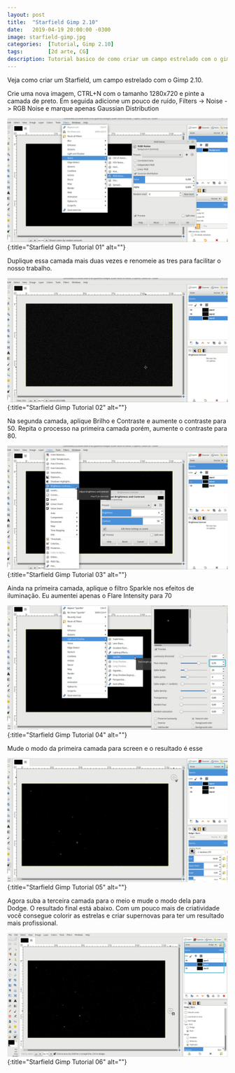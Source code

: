 ```yaml
---
layout: post
title:  "Starfield Gimp 2.10"
date:   2019-04-19 20:00:00 -0300
image: starfield-gimp.jpg
categories:  [Tutorial, Gimp 2.10]
tags:        [2d arte, CG]
description: Tutorial basico de como criar um campo estrelado com o gimp versão 2.10.
---
```


Veja como criar um Starfield, um campo estrelado com o Gimp 2.10.

Crie uma nova imagem, CTRL+N com o tamanho 1280x720 e pinte a camada de preto.
Em seguida adicione um pouco de ruído, Filters -> Noise -> RGB Noise e marque apenas Gaussian Distribution

![Starfield Gimp Tutorial 01](/images/tutoriais/gimp/01/gimp-tutorial-starfield-01.jpg){:title="Starfield Gimp Tutorial 01" alt=""}

Duplique essa camada mais duas vezes e renomeie as tres para facilitar o nosso trabalho.

![Starfield Gimp Tutorial 02](/images/tutoriais/gimp/01/gimp-tutorial-starfield-02.jpg){:title="Starfield Gimp Tutorial 02" alt=""}

<script async src="//pagead2.googlesyndication.com/pagead/js/adsbygoogle.js"></script>
<ins class="adsbygoogle"
     style="display:block; text-align:center;"
     data-ad-layout="in-article"
     data-ad-format="fluid"
     data-ad-client="ca-pub-6962200783353455"
     data-ad-slot="2866622444"></ins>
<script>
     (adsbygoogle = window.adsbygoogle || []).push({});
</script>

Na segunda camada, aplique Brilho e Contraste e aumente o contraste para 50.
Repita o processo na primeira camada porém, aumente o contraste para 80.

![Starfield Gimp Tutorial 03](/images/tutoriais/gimp/01/gimp-tutorial-starfield-03.jpg){:title="Starfield Gimp Tutorial 03" alt=""}

Ainda na primeira camada, aplique o filtro Sparkle nos efeitos de iluminação. Eu aumentei apenas o Flare Intensity para 70

![Starfield Gimp Tutorial 04](/images/tutoriais/gimp/01/gimp-tutorial-starfield-04.jpg){:title="Starfield Gimp Tutorial 04" alt=""}

Mude o modo da primeira camada para screen e o resultado é esse

![Starfield Gimp Tutorial 05](/images/tutoriais/gimp/01/gimp-tutorial-starfield-05.jpg){:title="Starfield Gimp Tutorial 05" alt=""}

Agora suba a terceira camada para o meio e mude o modo dela para Dodge. O resultado final está abaixo.
Com um pouco mais de criatividade você consegue colorir as estrelas e criar supernovas para ter um resultado mais profissional.

![Starfield Gimp Tutorial 06](/images/tutoriais/gimp/01/gimp-tutorial-starfield-06.jpg){:title="Starfield Gimp Tutorial 06" alt=""}

